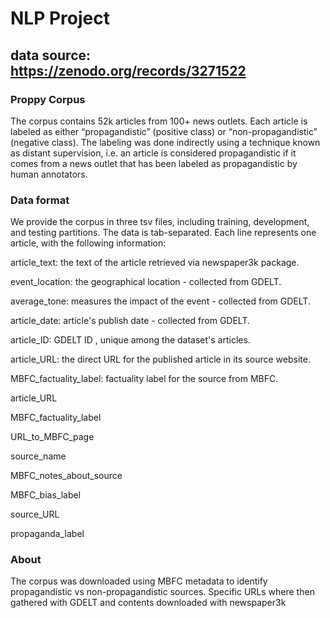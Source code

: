 # NLP Project
## data source:  https://zenodo.org/records/3271522


### Proppy Corpus 


The corpus contains 52k articles from 100+ news outlets. Each article is labeled as either “propagandistic” (positive class) or “non-propagandistic” (negative class). The labeling was done indirectly using a technique known as distant supervision, i.e. an article is considered propagandistic if it comes from a news outlet that has been labeled as propagandistic by human annotators.

### Data format

We provide the corpus in three tsv files, including training, development, and testing partitions.
The data is tab-separated. Each line represents one article, with the following information:


article_text: the text of the article retrieved via newspaper3k package.

event_location: the geographical location - collected from GDELT.

average_tone: measures the impact of the event - collected from GDELT.

article_date: article's publish date - collected from GDELT.

article_ID: GDELT ID , unique among the dataset's articles.

article_URL: the direct URL for the published article in its source website.

MBFC_factuality_label: factuality label for the source from MBFC.

article_URL

MBFC_factuality_label

URL_to_MBFC_page

source_name

MBFC_notes_about_source

MBFC_bias_label

source_URL

propaganda_label


### About
The corpus was downloaded using MBFC metadata to identify propagandistic vs non-propagandistic sources. Specific URLs where then gathered with GDELT and contents downloaded with newspaper3k
 
